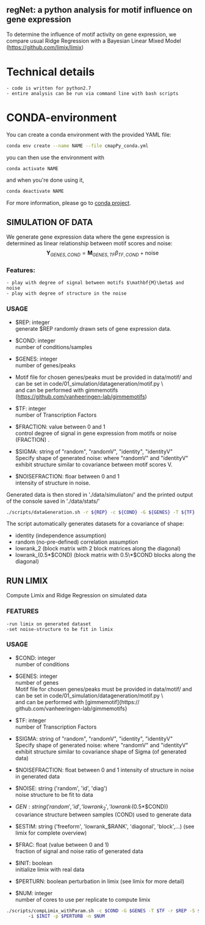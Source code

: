 ## regNet: a python analysis for motif influence on gene expression

To determine the influence of motif activity on gene expression, we compare usual Ridge Regression with a Bayesian Linear Mixed Model (https://github.com/limix/limix)

# Technical details
    - code is written for python2.7
    - entire analysis can be run via command line with bash scripts

# CONDA-environment	
You can create a conda environment with the provided YAML file:
```bash
conda env create --name NAME --file cmapPy_conda.yml
```
you can then use the environment with 
```bash 
conda activate NAME
```
and when you're done using it, 
```bash 
conda deactivate NAME
```
For more information, please go to 	[conda project](https://docs.conda.io/projects/conda/en/latest/user-guide/index.html).
	

## SIMULATION OF DATA
We generate gene expression data where the gene expression is determined as linear relationship between motif scores and noise:
    $$\mathbf{Y}_{GENES, COND} = \mathbf{M}_{GENES, TF} \beta_{TF, COND} + \text{noise}$$
    
### Features:
    - play with degree of signal between motifs $\mathbf{M}\beta$ and noise
    - play with degree of structure in the noise

### USAGE
*  $REP:  integer   
    generate $REP randomly drawn sets of gene expression data.

* $COND:    integer   
    number of conditions/samples
    
* $GENES:   integer   
    number of genes/peaks
    
*  Motif file for chosen genes/peaks must be provided in data/motif/ and can be set in 
            code/01_simulation/datageneration/motif.py \\\
   and can be performed with gimmemotifs (https://github.com/vanheeringen-lab/gimmemotifs)

* $TF:  integer   
    number of Transcription Factors

*  $FRACTION: value between 0 and 1   
    control degree of signal in gene expression from motifs or noise (FRACTION) .


* $SIGMA: string of 
   "random", "randomV", "identity", "identityV"    
    Specify shape of generated noise: 
            where "randomV" and "identityV" exhibit structure similar to covariance 
            between motif scores V. 
*  $NOISEFRACTION: floar between 0 and 1   
intensity of structure in noise.
   
Generated data is then stored in './data/simuliaton/' and the printed output of the console saved in './data/stats/' 
        
 ```bash
 ./scripts/dataGeneration.sh -r ${REP} -c ${COND} -G ${GENES} -T ${TF}  -S ${SIGMA} -f ${FRACTION} -N ${NOISEFRACTION}
 ```

The script automatically generates datasets for a covariance of shape:
- identity (independence assumption)
- random  (no-pre-defined) correlation assumption
- lowrank_2 (block matrix with 2 block matrices along the diagonal)
- lowrank_(0.5\*$COND) (block matrix with 0.5\*$COND blocks along the diagonal)

## RUN LIMIX

Compute Limix and Ridge Regression on simulated data


### FEATURES
    -run limix on generated dataset
    -set noise-structure to be fit in limix
 

### USAGE
* $COND:    integer   
    number of conditions
    
* $GENES:   integer   
    number of genes   
    Motif file for chosen genes/peaks must be provided in data/motif/ and can be set in 
            code/01_simulation/datageneration/motif.py \\\
   and can be performed with [gimmemotif]{https://
github.com/vanheeringen-lab/gimmemotifs}

* $TF:  integer   
    number of Transcription Factors
    
* $SIGMA: string of 
   "random", "randomV", "identity", "identityV"    
    Specify shape of generated noise: 
            where "randomV" and "identityV" exhibit structure similar to covariance 
    shape of Sigma (of generated data)

* $NOISEFRACTION:   float between 0 and 1 
  intensity of structure in noise in generated data
   
* $NOISE:      string ('random', 'id', 'diag')   
    noise structure to be fit to data
    
* $GEN: string ('random', 'id', 'lowrank_2', 'lowrank_'$(0.5\*$COND))   
    covariance structure between samples (COND) used to generate data
    
* $ESTIM: string ('freeform', 'lowrank_$RANK', 'diagonal', 'block',...) (see limix for complete overview)

* $FRAC:    float (value between 0 and 1)   
    fraction of signal and noise ratio of generated data
    
* $INIT:    boolean   
    initialize limix with real data
  
* $PERTURN: boolean 
    perturbation in limix (see limix for more detail)
   
* $NUM:     integer   
    number of cores to use per replicate to compute limix
   
```bash
./scripts/compLimix_withParam.sh -c $COND -G $GENES -T $TF -r $REP -S $SIGMA	-N $NOISEFRACTION -E $NOISE	-g $GEN -e $ESTIM -f $FRAC
		-i $INIT -p $PERTURB -n $NUM 
```

